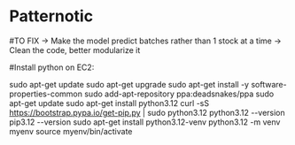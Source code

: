 # Patternotic

#TO FIX
-> Make the model predict batches rather than 1 stock at a time
-> Clean the code, better modularize it


#Install python on EC2: 

sudo apt-get update
sudo apt-get upgrade
sudo apt-get install -y software-properties-common
sudo add-apt-repository ppa:deadsnakes/ppa
sudo apt-get update
sudo apt-get install python3.12
curl -sS https://bootstrap.pypa.io/get-pip.py | sudo python3.12
python3.12 --version
pip3.12 --version
sudo apt-get install python3.12-venv
python3.12 -m venv myenv
source myenv/bin/activate